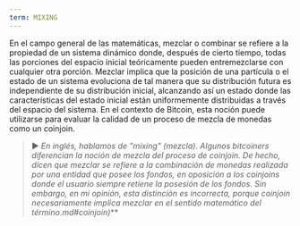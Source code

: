 ```yaml
---
term: MIXING
---
```


En el campo general de las matemáticas, mezclar o combinar se refiere a la propiedad de un sistema dinámico donde, después de cierto tiempo, todas las porciones del espacio inicial teóricamente pueden entremezclarse con cualquier otra porción. Mezclar implica que la posición de una partícula o el estado de un sistema evoluciona de tal manera que su distribución futura es independiente de su distribución inicial, alcanzando así un estado donde las características del estado inicial están uniformemente distribuidas a través del espacio del sistema. En el contexto de Bitcoin, esta noción puede utilizarse para evaluar la calidad de un proceso de mezcla de monedas como un coinjoin.

> ► *En inglés, hablamos de "mixing" (mezcla). Algunos bitcoiners diferencian la noción de mezcla del proceso de coinjoin. De hecho, dicen que mezclar se refiere a la combinación de monedas realizada por una entidad que posee los fondos, en oposición a los coinjoins donde el usuario siempre retiene la posesión de los fondos. Sin embargo, en mi opinión, esta distinción es incorrecta, porque coinjoin necesariamente implica mezclar en el sentido matemático del término.md#coinjoin)***
